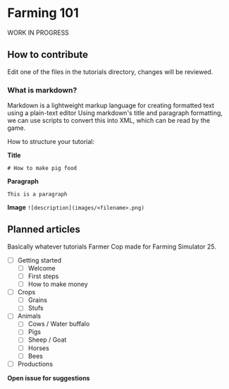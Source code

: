 # Farming 101

WORK IN PROGRESS

## How to contribute
Edit one of the files in the tutorials directory, changes will be reviewed.

### What is markdown?

Markdown is a lightweight markup language for creating formatted text using a plain-text editor
Using markdown's title and paragraph formatting, we can use scripts to convert this into XML, which can be read by the game.

How to structure your tutorial:

**Title**

`# How to make pig food`

**Paragraph**

`This is a paragraph`

**Image**
`![description](images/<filename>.png)`

## Planned articles
Basically whatever tutorials Farmer Cop made for Farming Simulator 25.

- [ ] Getting started 
   - [ ] Welcome
   - [ ] First steps
   - [ ] How to make money 
- [ ] Crops 
  - [ ] Grains
  - [ ] Stufs
- [ ] Animals
  - [ ] Cows / Water buffalo
  - [ ] Pigs 
  - [ ] Sheep / Goat
  - [ ] Horses
  - [ ] Bees
- [ ] Productions 

**Open issue for suggestions**
